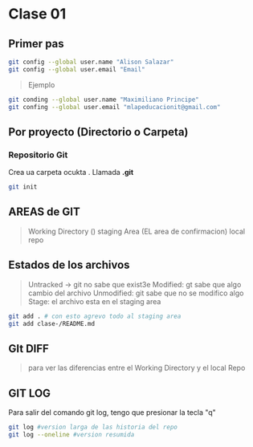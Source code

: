 # Clase 01
## Primer pas

```sh
git config --global user.name "Alison Salazar"
git config --global user.email "Email"
```
> Ejemplo
```sh
git conding --global user.name "Maximiliano Principe"
git confing --global user.email "mlapeducacionit@gmail.com"
```
## Por proyecto (Directorio o Carpeta)
### Repositorio Git
Crea ua carpeta ocukta . Llamada **.git**
```sh
git init
```

## AREAS de GIT
> Working Directory ()
> staging Area (EL area de confirmacion)
> local repo
>
## Estados de los archivos
> Untracked -> git no sabe que exist3e
> Modified: gt sabe que algo cambio del archivo
> Unmodified: git sabe que no se modifico algo
> Stage: el archivo esta en el staging area

```sh
git add . # con esto agrevo todo al staging area
git add clase-/README.md

```
## GIt DIFF
> para ver las diferencias entre el Working Directory y el local Repo

## GIT LOG
Para salir del comando git log, tengo que presionar la tecla "q"
```sh
git log #version larga de las historia del repo
git log --oneline #version resumida
```

